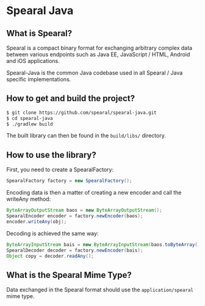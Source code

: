 Spearal Java
============

## What is Spearal?

Spearal is a compact binary format for exchanging arbitrary complex data between various endpoints such as Java EE, JavaScript / HTML, Android and iOS applications.

Spearal-Java is the common Java codebase used in all Spearal / Java specific implementations.

## How to get and build the project?

````sh
$ git clone https://github.com/spearal/spearal-java.git
$ cd spearal-java
$ ./gradlew build
````

The built library can then be found in the `build/libs/` directory.

## How to use the library?

First, you need to create a SpearalFactory:

````java
SpearalFactory factory = new SpearalFactory();
````

Encoding data is then a matter of creating a new encoder and call the writeAny method:

````java
ByteArrayOutputStream baos = new ByteArrayOutputStream();
SpearalEncoder encoder = factory.newEncoder(baos);
encoder.writeAny(obj);
````

Decoding is achieved the same way:

````java
ByteArrayInputStream bais = new ByteArrayInputStream(baos.toByteArray());
SpearalDecoder decoder = factory.newEncoder(bais);
Object copy = decoder.readAny();
````

## What is the Spearal Mime Type?

Data exchanged in the Spearal format should use the `application/spearal` mime type.
